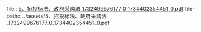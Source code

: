 file:: [5、招投标法、政府采购法_1732499676177_0_1734402354451_0.pdf](../assets/5、招投标法、政府采购法_1732499676177_0_1734402354451_0.pdf)
file-path:: ../assets/5、招投标法、政府采购法_1732499676177_0_1734402354451_0.pdf
